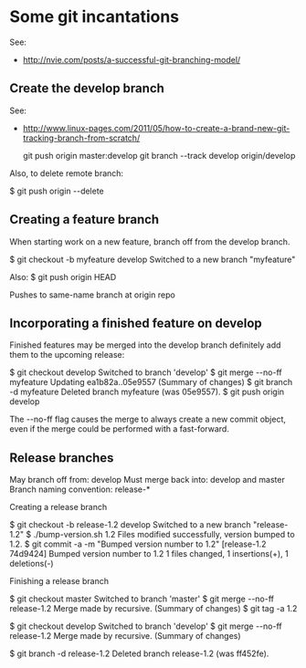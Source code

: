 
# Some git incantations #

See:
* http://nvie.com/posts/a-successful-git-branching-model/


## Create the develop branch ##

See:
* http://www.linux-pages.com/2011/05/how-to-create-a-brand-new-git-tracking-branch-from-scratch/

  git push origin master:develop
  git branch --track develop origin/develop

Also, to delete remote branch:

  $ git push origin --delete <branchName>


## Creating a feature branch ##

When starting work on a new feature, branch off from the develop branch.

  $ git checkout -b myfeature develop
  Switched to a new branch "myfeature"

Also:
  $ git push origin HEAD

Pushes to same-name branch at origin repo


## Incorporating a finished feature on develop ##

Finished features may be merged into the develop branch definitely add them to the upcoming release:

  $ git checkout develop
  Switched to branch 'develop'
  $ git merge --no-ff myfeature
  Updating ea1b82a..05e9557
  (Summary of changes)
  $ git branch -d myfeature
  Deleted branch myfeature (was 05e9557).
  $ git push origin develop

The --no-ff flag causes the merge to always create a new commit object, even if the merge could be performed with a fast-forward.


## Release branches ##

May branch off from: develop Must merge back into: develop and master Branch naming convention: release-*

Creating a release branch

  $ git checkout -b release-1.2 develop
  Switched to a new branch "release-1.2"
  $ ./bump-version.sh 1.2
  Files modified successfully, version bumped to 1.2.
  $ git commit -a -m "Bumped version number to 1.2"
  [release-1.2 74d9424] Bumped version number to 1.2
  1 files changed, 1 insertions(+), 1 deletions(-)

Finishing a release branch

  $ git checkout master
  Switched to branch 'master'
  $ git merge --no-ff release-1.2
  Merge made by recursive.
  (Summary of changes)
  $ git tag -a 1.2

  $ git checkout develop
  Switched to branch 'develop'
  $ git merge --no-ff release-1.2
  Merge made by recursive.
  (Summary of changes)

  $ git branch -d release-1.2
  Deleted branch release-1.2 (was ff452fe).

